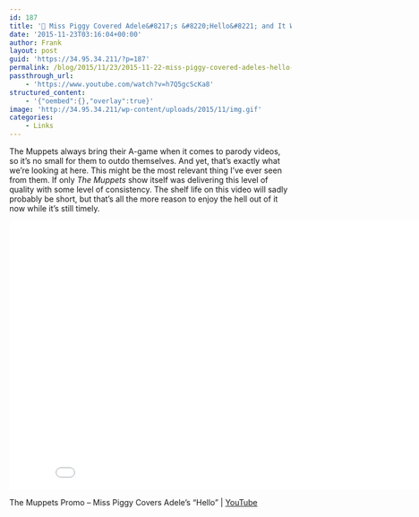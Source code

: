```yaml
---
id: 187
title: '🔗 Miss Piggy Covered Adele&#8217;s &#8220;Hello&#8221; and It Was Perfect'
date: '2015-11-23T03:16:04+00:00'
author: Frank
layout: post
guid: 'https://34.95.34.211/?p=187'
permalink: /blog/2015/11/23/2015-11-22-miss-piggy-covered-adeles-hello-and-it-was-perfect/
passthrough_url:
    - 'https://www.youtube.com/watch?v=h7Q5gcScKa8'
structured_content:
    - '{"oembed":{},"overlay":true}'
image: 'http://34.95.34.211/wp-content/uploads/2015/11/img.gif'
categories:
    - Links
---
```


The Muppets always bring their A-game when it comes to parody videos, so it’s no small for them to outdo themselves. And yet, that’s exactly what we’re looking at here. This might be the most relevant thing I’ve ever seen from them. If only *The Muppets* show itself was delivering this level of quality with some level of consistency. The shelf life on this video will sadly probably be short, but that’s all the more reason to enjoy the hell out of it now while it’s still timely.

 <iframe allowfullscreen="" frameborder="0" height="480" scrolling="no" src="//www.youtube.com/embed/h7Q5gcScKa8?wmode=opaque&enablejsapi=1" width="854">  
</iframe>

The Muppets Promo – Miss Piggy Covers Adele’s “Hello” | [YouTube](https://www.youtube.com/watch?v=h7Q5gcScKa8)